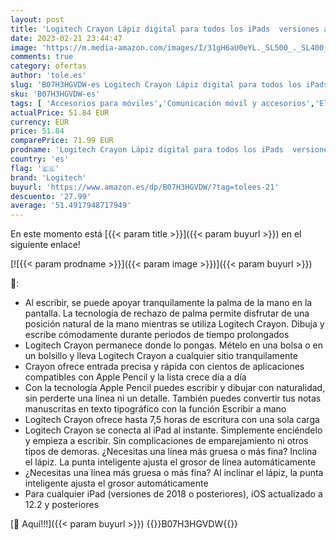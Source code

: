 ```yaml
---
layout: post
title: 'Logitech Crayon Lápiz digital para todos los iPads  versiones a partir de 2018  con tecnología Apple Pencil  diseño estabilizador y punta inteligente dinámica - Plata/Naranja'
date: 2023-02-21 23:44:47
image: 'https://m.media-amazon.com/images/I/31gH6aU0eYL._SL500_._SL400_.jpg'
comments: true
category: ofertas
author: 'tole.es'
slug: 'B07H3HGVDW-es Logitech Crayon Lápiz digital para todos los iPads...'
sku: 'B07H3HGVDW-es'
tags: [ 'Accesorios para móviles','Comunicación móvil y accesorios','Electrónica','Punteros para móviles','apple','logitech','🇪🇸', ]
actualPrice: 51.84 EUR
currency: EUR
price: 51.84
comparePrice: 71.99 EUR
prodname: 'Logitech Crayon Lápiz digital para todos los iPads  versiones a partir de 2018  con tecnología Apple Pencil  diseño estabilizador y punta inteligente dinámica - Plata/Naranja'
country: 'es'
flag: '🇪🇸'
brand: 'Logitech'
buyurl: 'https://www.amazon.es/dp/B07H3HGVDW/?tag=tolees-21'
descuento: '27.99'
average: '51.4917948717949'
---
```


En este momento está [{{< param title >}}]({{< param buyurl >}}) en el siguiente enlace!

[![{{< param prodname >}}]({{< param image >}})]({{< param buyurl >}})

🔎:

- Al escribir, se puede apoyar tranquilamente la palma de la mano en la pantalla. La tecnología de rechazo de palma permite disfrutar de una posición natural de la mano mientras se utiliza Logitech Crayon. Dibuja y escribe cómodamente durante periodos de tiempo prolongados
- Logitech Crayon permanece donde lo pongas. Mételo en una bolsa o en un bolsillo y lleva Logitech Crayon a cualquier sitio tranquilamente
- Crayon ofrece entrada precisa y rápida con cientos de aplicaciones compatibles con Apple Pencil y la lista crece día a día
- Con la tecnología Apple Pencil puedes escribir y dibujar con naturalidad, sin perderte una línea ni un detalle. También puedes convertir tus notas manuscritas en texto tipográfico con la función Escribir a mano
- Logitech Crayon ofrece hasta 7,5 horas de escritura con una sola carga
- Logitech Crayon se conecta al iPad al instante. Simplemente enciéndelo y empieza a escribir. Sin complicaciones de emparejamiento ni otros tipos de demoras. ¿Necesitas una línea más gruesa o más fina? Inclina el lápiz. La punta inteligente ajusta el grosor de línea automáticamente
- ¿Necesitas una línea más gruesa o más fina? Al inclinar el lápiz, la punta inteligente ajusta el grosor automáticamente
- Para cualquier iPad (versiones de 2018 o posteriores), iOS actualizado a 12.2 y posteriores

[🛒 Aquí!!!]({{< param buyurl >}})
{{<world>}}B07H3HGVDW{{</world>}}
